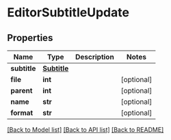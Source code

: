 # EditorSubtitleUpdate


## Properties
Name | Type | Description | Notes
------------ | ------------- | ------------- | -------------
**subtitle** | [**Subtitle**](Subtitle.md) |  | 
**file** | **int** |  | [optional] 
**parent** | **int** |  | [optional] 
**name** | **str** |  | [optional] 
**format** | **str** |  | [optional] 

[[Back to Model list]](../#documentation-for-models) [[Back to API list]](../#documentation-for-api-endpoints) [[Back to README]](../)


